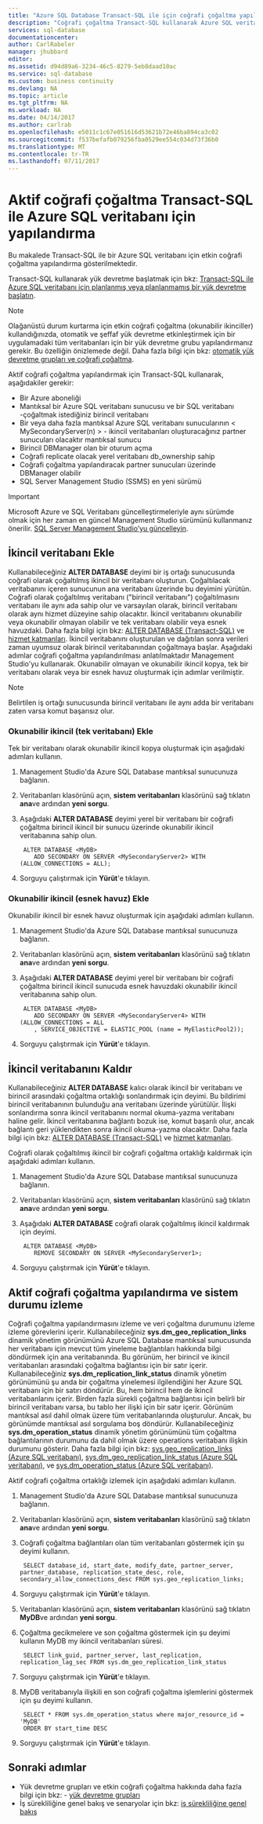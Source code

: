 ```yaml
---
title: "Azure SQL Database Transact-SQL ile için coğrafi çoğaltma yapılandırma | Microsoft Docs"
description: "Coğrafi çoğaltma Transact-SQL kullanarak Azure SQL veritabanı için yapılandırma"
services: sql-database
documentationcenter: 
author: CarlRabeler
manager: jhubbard
editor: 
ms.assetid: d94d89a6-3234-46c5-8279-5eb8daad10ac
ms.service: sql-database
ms.custom: business continuity
ms.devlang: NA
ms.topic: article
ms.tgt_pltfrm: NA
ms.workload: NA
ms.date: 04/14/2017
ms.author: carlrab
ms.openlocfilehash: e5011c1c67e051616d53621b72e46ba894ca3c02
ms.sourcegitcommit: f537befafb079256fba0529ee554c034d73f36b0
ms.translationtype: MT
ms.contentlocale: tr-TR
ms.lasthandoff: 07/11/2017
---
```

# <a name="configure-active-geo-replication-for-azure-sql-database-with-transact-sql"></a>Aktif coğrafi çoğaltma Transact-SQL ile Azure SQL veritabanı için yapılandırma

Bu makalede Transact-SQL ile bir Azure SQL veritabanı için etkin coğrafi çoğaltma yapılandırma gösterilmektedir.

Transact-SQL kullanarak yük devretme başlatmak için bkz: [Transact-SQL ile Azure SQL veritabanı için planlanmış veya planlanmamış bir yük devretme başlatın](sql-database-geo-replication-failover-transact-sql.md).

> [!NOTE]
> Olağanüstü durum kurtarma için etkin coğrafi çoğaltma (okunabilir ikinciller) kullandığınızda, otomatik ve şeffaf yük devretme etkinleştirmek için bir uygulamadaki tüm veritabanları için bir yük devretme grubu yapılandırmanız gerekir. Bu özelliğin önizlemede değil. Daha fazla bilgi için bkz: [otomatik yük devretme grupları ve coğrafi çoğaltma](sql-database-geo-replication-overview.md).
> 
> 

Aktif coğrafi çoğaltma yapılandırmak için Transact-SQL kullanarak, aşağıdakiler gerekir:

* Bir Azure aboneliği
* Mantıksal bir Azure SQL veritabanı sunucusu <MyLocalServer> ve bir SQL veritabanı <MyDB> -çoğaltmak istediğiniz birincil veritabanı
* Bir veya daha fazla mantıksal Azure SQL veritabanı sunucularının < MySecondaryServer(n) > - ikincil veritabanları oluşturacağınız partner sunucuları olacaktır mantıksal sunucu
* Birincil DBManager olan bir oturum açma
* Coğrafi replicate olacak yerel veritabanı db_ownership sahip
* Coğrafi çoğaltma yapılandıracak partner sunucuları üzerinde DBManager olabilir
* SQL Server Management Studio (SSMS) en yeni sürümü

> [!IMPORTANT]
> Microsoft Azure ve SQL Veritabanı güncelleştirmeleriyle aynı sürümde olmak için her zaman en güncel Management Studio sürümünü kullanmanız önerilir. [SQL Server Management Studio’yu güncelleyin](https://msdn.microsoft.com/library/mt238290.aspx).
> 
> 

## <a name="add-secondary-database"></a>İkincil veritabanı Ekle
Kullanabileceğiniz **ALTER DATABASE** deyimi bir iş ortağı sunucusunda coğrafi olarak çoğaltılmış ikincil bir veritabanı oluşturun. Çoğaltılacak veritabanını içeren sunucunun ana veritabanı üzerinde bu deyimini yürütün. Coğrafi olarak çoğaltılmış veritabanı ("birincil veritabanı") çoğaltılmasını veritabanı ile aynı ada sahip olur ve varsayılan olarak, birincil veritabanı olarak aynı hizmet düzeyine sahip olacaktır. İkincil veritabanını okunabilir veya okunabilir olmayan olabilir ve tek veritabanı olabilir veya esnek havuzdaki. Daha fazla bilgi için bkz: [ALTER DATABASE (Transact-SQL)](https://msdn.microsoft.com/library/mt574871.aspx) ve [hizmet katmanları](sql-database-service-tiers.md).
İkincil veritabanını oluşturulan ve dağıtılan sonra verileri zaman uyumsuz olarak birincil veritabanından çoğaltmaya başlar. Aşağıdaki adımlar coğrafi çoğaltma yapılandırılması anlatılmaktadır Management Studio'yu kullanarak. Okunabilir olmayan ve okunabilir ikincil kopya, tek bir veritabanı olarak veya bir esnek havuz oluşturmak için adımlar verilmiştir.

> [!NOTE]
> Belirtilen iş ortağı sunucusunda birincil veritabanı ile aynı adda bir veritabanı zaten varsa komut başarısız olur.
> 

### <a name="add-readable-secondary-single-database"></a>Okunabilir ikincil (tek veritabanı) Ekle
Tek bir veritabanı olarak okunabilir ikincil kopya oluşturmak için aşağıdaki adımları kullanın.

1. Management Studio'da Azure SQL Database mantıksal sunucunuza bağlanın.
2. Veritabanları klasörünü açın, **sistem veritabanları** klasörünü sağ tıklatın **ana**ve ardından **yeni sorgu**.
3. Aşağıdaki **ALTER DATABASE** deyimi yerel bir veritabanı bir coğrafi çoğaltma birincil ikincil bir sunucu üzerinde okunabilir ikincil veritabanına sahip olun.
   
        ALTER DATABASE <MyDB>
           ADD SECONDARY ON SERVER <MySecondaryServer2> WITH (ALLOW_CONNECTIONS = ALL);
4. Sorguyu çalıştırmak için **Yürüt**'e tıklayın.

### <a name="add-readable-secondary-elastic-pool"></a>Okunabilir ikincil (esnek havuz) Ekle
Okunabilir ikincil bir esnek havuz oluşturmak için aşağıdaki adımları kullanın.

1. Management Studio'da Azure SQL Database mantıksal sunucunuza bağlanın.
2. Veritabanları klasörünü açın, **sistem veritabanları** klasörünü sağ tıklatın **ana**ve ardından **yeni sorgu**.
3. Aşağıdaki **ALTER DATABASE** deyimi yerel bir veritabanı bir coğrafi çoğaltma birincil ikincil sunucuda esnek havuzdaki okunabilir ikincil veritabanına sahip olun.
   
        ALTER DATABASE <MyDB>
           ADD SECONDARY ON SERVER <MySecondaryServer4> WITH (ALLOW_CONNECTIONS = ALL
           , SERVICE_OBJECTIVE = ELASTIC_POOL (name = MyElasticPool2));
4. Sorguyu çalıştırmak için **Yürüt**'e tıklayın.

## <a name="remove-secondary-database"></a>İkincil veritabanını Kaldır
Kullanabileceğiniz **ALTER DATABASE** kalıcı olarak ikincil bir veritabanı ve birincil arasındaki çoğaltma ortaklığı sonlandırmak için deyimi. Bu bildirimi birincil veritabanının bulunduğu ana veritabanı üzerinde yürütülür. İlişki sonlandırma sonra ikincil veritabanını normal okuma-yazma veritabanı haline gelir. İkincil veritabanına bağlantı bozuk ise, komut başarılı olur, ancak bağlantı geri yüklendikten sonra ikincil okuma-yazma olacaktır. Daha fazla bilgi için bkz: [ALTER DATABASE (Transact-SQL)](https://msdn.microsoft.com/library/mt574871.aspx) ve [hizmet katmanları](sql-database-service-tiers.md).

Coğrafi olarak çoğaltılmış ikincil bir coğrafi çoğaltma ortaklığı kaldırmak için aşağıdaki adımları kullanın.

1. Management Studio'da Azure SQL Database mantıksal sunucunuza bağlanın.
2. Veritabanları klasörünü açın, **sistem veritabanları** klasörünü sağ tıklatın **ana**ve ardından **yeni sorgu**.
3. Aşağıdaki **ALTER DATABASE** coğrafi olarak çoğaltılmış ikincil kaldırmak için deyimi.
   
        ALTER DATABASE <MyDB>
           REMOVE SECONDARY ON SERVER <MySecondaryServer1>;
4. Sorguyu çalıştırmak için **Yürüt**'e tıklayın.

## <a name="monitor-active-geo-replication-configuration-and-health"></a>Aktif coğrafi çoğaltma yapılandırma ve sistem durumu izleme

Coğrafi çoğaltma yapılandırmasını izleme ve veri çoğaltma durumunu izleme izleme görevlerini içerir.  Kullanabileceğiniz **sys.dm_geo_replication_links** dinamik yönetim görünümünü Azure SQL Database mantıksal sunucusunda her veritabanı için mevcut tüm yineleme bağlantıları hakkında bilgi döndürmek için ana veritabanında. Bu görünüm, her birincil ve ikincil veritabanları arasındaki çoğaltma bağlantısı için bir satır içerir. Kullanabileceğiniz **sys.dm_replication_link_status** dinamik yönetim görünümünü şu anda bir çoğaltma yinelemesi ilgilendiğini her Azure SQL veritabanı için bir satırı döndürür. Bu, hem birincil hem de ikincil veritabanlarını içerir. Birden fazla sürekli çoğaltma bağlantısı için belirli bir birincil veritabanı varsa, bu tablo her ilişki için bir satır içerir. Görünüm mantıksal asıl dahil olmak üzere tüm veritabanlarında oluşturulur. Ancak, bu görünümde mantıksal asıl sorgulama boş döndürür. Kullanabileceğiniz **sys.dm_operation_status** dinamik yönetim görünümünü tüm çoğaltma bağlantılarının durumunu da dahil olmak üzere operations veritabanı ilişkin durumunu gösterir. Daha fazla bilgi için bkz: [sys.geo_replication_links (Azure SQL veritabanı)](https://msdn.microsoft.com/library/mt575501.aspx), [sys.dm_geo_replication_link_status (Azure SQL veritabanı)](https://msdn.microsoft.com/library/mt575504.aspx), ve [sys.dm_operation_status (Azure SQL veritabanı)](https://msdn.microsoft.com/library/dn270022.aspx).

Aktif coğrafi çoğaltma ortaklığı izlemek için aşağıdaki adımları kullanın.

1. Management Studio'da Azure SQL Database mantıksal sunucunuza bağlanın.
2. Veritabanları klasörünü açın, **sistem veritabanları** klasörünü sağ tıklatın **ana**ve ardından **yeni sorgu**.
3. Coğrafi çoğaltma bağlantıları olan tüm veritabanları göstermek için şu deyimi kullanın.
   
        SELECT database_id, start_date, modify_date, partner_server, partner_database, replication_state_desc, role, secondary_allow_connections_desc FROM sys.geo_replication_links;
4. Sorguyu çalıştırmak için **Yürüt**'e tıklayın.
5. Veritabanları klasörünü açın, **sistem veritabanları** klasörünü sağ tıklatın **MyDB**ve ardından **yeni sorgu**.
6. Çoğaltma gecikmelere ve son çoğaltma göstermek için şu deyimi kullanın MyDB my ikincil veritabanları süresi.
   
        SELECT link_guid, partner_server, last_replication, replication_lag_sec FROM sys.dm_geo_replication_link_status
7. Sorguyu çalıştırmak için **Yürüt**'e tıklayın.
8. MyDB veritabanıyla ilişkili en son coğrafi çoğaltma işlemlerini göstermek için şu deyimi kullanın.
   
        SELECT * FROM sys.dm_operation_status where major_resource_id = 'MyDB'
        ORDER BY start_time DESC
9. Sorguyu çalıştırmak için **Yürüt**'e tıklayın.

## <a name="next-steps"></a>Sonraki adımlar
* Yük devretme grupları ve etkin coğrafi çoğaltma hakkında daha fazla bilgi için bkz: - [yük devretme grupları](sql-database-geo-replication-overview.md)
* İş sürekliliğine genel bakış ve senaryolar için bkz: [iş sürekliliğine genel bakış](sql-database-business-continuity.md)

